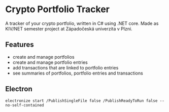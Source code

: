 # Crypto Portfolio Tracker
A tracker of your crypto portfolio, written in C# using .NET core. Made as KIV/NET semester project at Západočeská univerzita v Plzni.
## Features
- create and manage portfolios
- create and manage portfolio entries
- add transactions that are linked to portfolio entries
- see summaries of portfolios, portfolio entries and transactions
## Electron
```electronize start /PublishSingleFile false /PublishReadyToRun false --no-self-contained```
  
